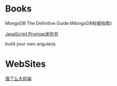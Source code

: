 # Books
MongoDB The Definitive Guide  《MongoDB权威指南》

[JavaScript Promise迷你书](http://liubin.org/promises-book/)

build your own angularjs

# WebSites
[饿了么大前端](https://fe.ele.me/)

